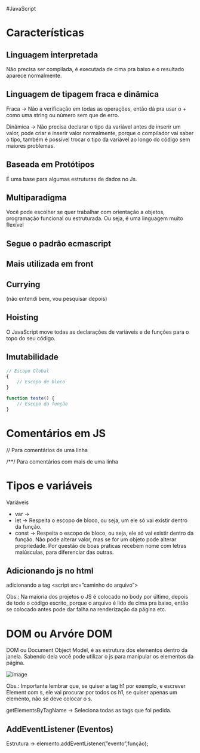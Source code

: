#JavaScript

# Características

## Linguagem interpretada

Não precisa ser compilada, é executada de cima pra baixo e o resultado aparece normalmente.

## Linguagem de tipagem fraca e dinâmica

Fraca → Não a verificação em todas as operações, então dá pra usar o + como uma string ou número sem que de erro.

Dinâmica → Não precisa declarar o tipo da variável antes de inserir um valor, pode criar e inserir valor normalmente, porque o compilador vai saber o tipo, também é possível trocar o tipo da variável ao longo do código sem maiores problemas.

## Baseada em Protótipos

É uma base para algumas estruturas de dados no Js.

## Multiparadigma

Você pode escolher se quer trabalhar com  orientação a objetos, programação funcional ou estruturada. Ou seja, é uma linguagem muito flexível

## Segue o padrão ecmascript

## Mais utilizada em front

## Currying

(não entendi bem, vou pesquisar depois)

## Hoisting

O JavaScript move todas as declarações de variáveis e de funções para o topo do seu código.

## Imutabilidade

```jsx
// Escopo Global
{
	// Escopo de bloco
}

function teste() {
	// Escopo da função
}

```

# Comentários em JS

// Para comentários de uma linha

/**/ Para comentários com mais de uma linha

# Tipos e variáveis

Variáveis

- var →
- let → Respeita o escopo de bloco, ou seja, um ele só vai existir dentro da função.
- const → Respeita o escopo de bloco, ou seja, ele só vai existir dentro da função. Não pode alterar valor, mas se for um objeto pode alterar propriedade. Por questão de boas praticas recebem nome com letras maiúsculas, para diferenciar das outras.

## Adicionando js no html

adicionando a tag <script src=”caminho do arquivo”></script>

Obs.: Na maioria dos projetos o JS é colocado no body por último, depois de todo o código escrito, porque o arquivo é lido de cima pra baixo, então se colocado antes pode dar falha na renderização da página etc. 

# DOM ou Arvóre DOM

DOM ou Document Object Model, é as estrutura dos elementos dentro da janela. Sabendo dela você pode utilizar o js para manipular os elementos da página.

![image](https://user-images.githubusercontent.com/79476219/148702531-485b7451-6d52-450f-bda2-ea2a148357ae.png)

Obs.: Importante lembrar que, se quiser a tag h1 por exemplo, e escrever Element com s, ele vai procurar por todos os h1, se quiser apenas um elemento, não se deve colocar o s.

getElementsByTagName → Seleciona todas as tags que foi pedida.

## AddEventListener (Eventos)

Estrutura → elemento.addEventListener(”evento”,função);

